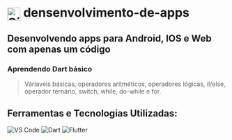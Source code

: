 <h1>
  <img src="https://cdn.jsdelivr.net/gh/devicons/devicon/icons/flutter/flutter-original.svg" alt="Símbolo Flutter" width="30" style="vertical-align: middle;">
  densenvolvimento-de-apps
</h1>

## Desenvolvendo apps para Android, IOS e Web com apenas um código
### Aprendendo Dart básico
> Váriaveis básicas, operadores aritméticos, operadores lógicas, il/else, operador ternário, switch, while, do-while e for.
<!-- > Funções, variáveis Nullable e Non-Nullable, parâmetros de funções, funções anônimas, retorno de funções Nullables e escopo. -->

## Ferramentas e Tecnologias Utilizadas:
<div>
    <img src="https://img.shields.io/badge/-VS%20Code-007ACC?logo=visual-studio-code&logoColor=white&style=flat" alt="VS Code">
    <img src="https://img.shields.io/badge/-Dart-0175C2?logo=dart&logoColor=white&style=flat" alt="Dart">
    <img src="https://img.shields.io/badge/-Flutter-02569B?logo=flutter&logoColor=white&style=flat" alt="Flutter">
</div>

